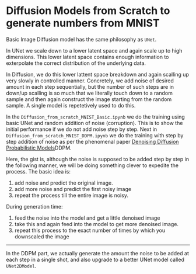 # Diffusion Models from Scratch to generate numbers from MNIST

Basic Image Diffusion model has the same philosophy as `UNet`.

In UNet we scale down to a lower latent space and again scale up to high dimensions.
This lower latent space contains enough information to exterpolate the correct distribution of the underlying data.

In Diffusion, we do this lower lattent space breakdown and again scalling up very slowly in controlled manner. Concretely, we add noise of desired amount in each step sequentially, but the number of such steps are in down/up scalling is so much that we literally touch down to a random sample and then again construct the image starting from the random sample.
A single model is repetetively used to do this.

In the `Diffusion_from_scratch_MNIST_Basic.ipynb` we do the training using basic UNet and random addition of noise (corruption). This is to show the initial performance if we do not add noise step by step.
Next in `Diffusion_from_scratch_MNIST_DDPM.ipynb` we do the training with step by step addition of noise as per the phenomenal paper [Denoising Diffusion Probabilistic Models](https://arxiv.org/abs/2006.11239)DDPM.

Here, the gist is, although the noise is supposed to be added step by step in the following manner, we will be doing something clever to expedite the process.
The basic idea is:
1. add noise and predict the original image.
2. add more noise and predict the first noisy image
3. repeat the process till the entire image is noisy.

During generation time:
1. feed the noise into the model and get a little denoised image
2. take this and again feed into the model to get more denoised image.
3. repeat this process to the exact number of times by which you downscaled the image

------

In the DDPM part, we actually generate the amount the noise to be added at each step in a single shot, and also upgrade to a better UNet model called `UNet2DModel`.
